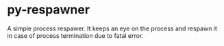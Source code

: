 # py-respawner
A simple process respawer. It keeps an eye on the process and respawn it in case of process termination due to fatal error.
